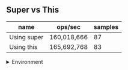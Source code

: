 ## Super vs This

|name|ops/sec|samples|
|-|-|-|
|Using super|160,018,666|87|
|Using this|165,692,768|83|


<details>
<summary>Environment</summary>

* __Machine:__ linux x64 | 2 vCPUs | 6.8GB Mem
* __Run:__ Tue Oct 24 2023 17:59:05 GMT+0000 (Coordinated Universal Time)
</details>

<!--
{"environment":{"platform":"linux","arch":"x64","cpus":2,"totalMemory":6.7597503662109375},"benchmarks":[{"name":"Using super","opsSec":160018665.80641738,"samples":8},{"name":"Using this","opsSec":165692768.30995476,"samples":7}]}-->
